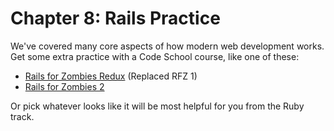 # Chapter 8: Rails Practice

We've covered many core aspects of how modern web development works. Get some extra practice with a Code School course, like one of these:

- [Rails for Zombies Redux](http://mbsy.co/cFv3w?url=https://www.codeschool.com/courses/rails-for-zombies-redux) (Replaced RFZ 1)
- [Rails for Zombies 2](http://mbsy.co/cFv3w?url=https://www.codeschool.com/courses/rails-for-zombies-2)

Or pick whatever looks like it will be most helpful for you from the Ruby track.
